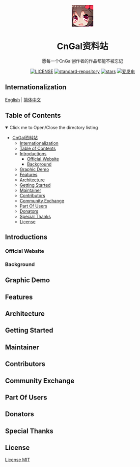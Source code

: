 <div align="center">
  <!-- 在此处设置您的项目图标 -->
  <img src="Docs/Images/logo.png" height="70"/>

# CnGal资料站

</div>

<span id="nav-1"></span>
<p align="center"  style="margin-top: 10px;">
<!-- 在这里填写您的项目口标语，最好是一个简短的句子。 -->
    愿每一个CnGal创作者的作品都能不被忘记
</p>
<span id="nav-1"></span>
<div align="center">
 
 [![LICENSE](https://img.shields.io/github/license/CnGal/CnGalWebSite)](https://github.com/CnGal/CnGalWebSite/LICENSE)
[![standard-repository](https://cdn.jsdelivr.net/gh/misitebao/standard-repository@main/assets/badge_flat.svg)](https://github.com/misitebao/standard-repository)
[![stars](https://img.shields.io/github/stars/CnGal/CnGalWebSite)](https://github.com/CnGal/CnGalWebSite)
[![爱发电](https://afdian.moeci.com/3/badge.svg)](https://afdian.net/@cngal)

</div>



## Internationalization

<!-- 这是多语言列表 -->

[English](README.en-US.md) | [简体中文](README.md)

<span id="nav-2"></span>

## Table of Contents

<details open="open">
  <summary>Click me to Open/Close the directory listing</summary>

- [CnGal资料站](#cngal资料站)
  - [Internationalization](#internationalization)
  - [Table of Contents](#table-of-contents)
  - [Introductions](#introductions)
    - [Official Website](#official-website)
    - [Background](#background)
  - [Graphic Demo](#graphic-demo)
  - [Features](#features)
  - [Architecture](#architecture)
  - [Getting Started](#getting-started)
  - [Maintainer](#maintainer)
  - [Contributors](#contributors)
  - [Community Exchange](#community-exchange)
  - [Part Of Users](#part-of-users)
  - [Donators](#donators)
  - [Special Thanks](#special-thanks)
  - [License](#license)

</details>

<span id="nav-3"></span>

## Introductions

<span id="nav-3-1"></span>

### Official Website


<span id="nav-3-2"></span>

### Background


<span id="nav-4"></span>

## Graphic Demo

<span id="nav-5"></span>

## Features

<span id="nav-6"></span>

## Architecture

<span id="nav-7"></span>

## Getting Started



## Maintainer


<span id="nav-9"></span>

## Contributors

<span id="nav-10"></span>

## Community Exchange

<span id="nav-11"></span>

## Part Of Users

<span id="nav-12"></span>

## Donators

## Special Thanks

<span id="nav-15"></span>

## License

[License MIT](LICENSE)











